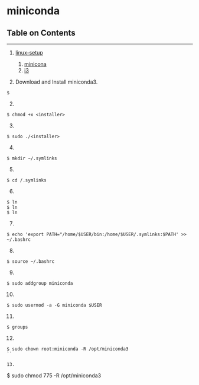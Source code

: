 # miniconda

## Table on Contents
-------------------
1. [linux-setup](https://github.com/jcook3701/linux-setup)
   1. [minicona](https://github.com/jcook3701/linux-setup/tree/master/miniconda)
   2. [i3](https://github.com/jcook3701/linux-setup/tree/master/i3)

1. Download and Install miniconda3.  
```
$ 
```

2.
```
$ chmod +x <installer>
```

3.
```
$ sudo ./<installer>
```

4.
```
$ mkdir ~/.symlinks
```

5.
```
$ cd /.symlinks
```

6.
```
$ ln 
$ ln 
$ ln
```

7.
```
$ echo 'export PATH="/home/$USER/bin:/home/$USER/.symlinks:$PATH' >> ~/.bashrc
```

8. 
```
$ source ~/.bashrc
```

9.
```
$ sudo addgroup miniconda
```

10.
```
$ sudo usermod -a -G miniconda $USER
```

11.
```
$ groups
```

12.
```
$ sudo chown root:miniconda -R /opt/miniconda3
``

13.
```
$ sudo chmod 775 -R /opt/miniconda3
```
